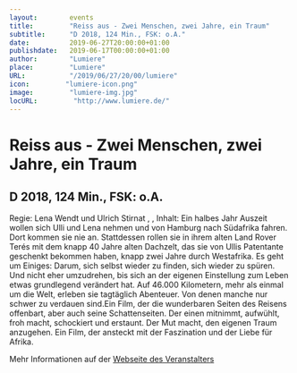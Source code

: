 ```yaml
---
layout:        events
title:         "Reiss aus - Zwei Menschen, zwei Jahre, ein Traum"
subtitle:      "D 2018, 124 Min., FSK: o.A."
date:          2019-06-27T20:00:00+01:00
publishdate:   2019-06-17T00:00:00+01:00
author:        "Lumiere"
place:         "Lumiere"
URL:           "/2019/06/27/20/00/lumiere"
icon:         "lumiere-icon.png"
image:         "lumiere-img.jpg"
locURL:         "http://www.lumiere.de/"
---
```


Reiss aus - Zwei Menschen, zwei Jahre, ein Traum
===========

D 2018, 124 Min., FSK: o.A.
-----------

Regie: Lena Wendt und Ulrich Stirnat , , Inhalt: Ein halbes Jahr Auszeit wollen sich Ulli und Lena nehmen und von Hamburg nach Südafrika fahren. Dort kommen sie nie an. Stattdessen rollen sie in ihrem alten Land Rover Terés mit dem knapp 40 Jahre alten Dachzelt, das sie von Ullis Patentante geschenkt bekommen haben, knapp zwei Jahre durch Westafrika. Es geht um Einiges: Darum, sich selbst wieder zu finden, sich wieder zu spüren. Und nicht eher umzudrehen, bis sich an der eigenen Einstellung zum Leben etwas grundlegend verändert hat. Auf 46.000 Kilometern, mehr als einmal um die Welt, erleben sie tagtäglich Abenteuer. Von denen manche nur schwer zu verdauen sind.Ein Film, der die wunderbaren Seiten des Reisens offenbart, aber auch seine Schattenseiten. Der einen mitnimmt, aufwühlt, froh macht, schockiert und erstaunt. Der Mut macht, den eigenen Traum anzugehen. Ein Film, der ansteckt mit der Faszination und der Liebe für Afrika.

Mehr Informationen auf der [Webseite des Veranstalters](http://www.lumiere.de/19/06/reissaus.htm)
